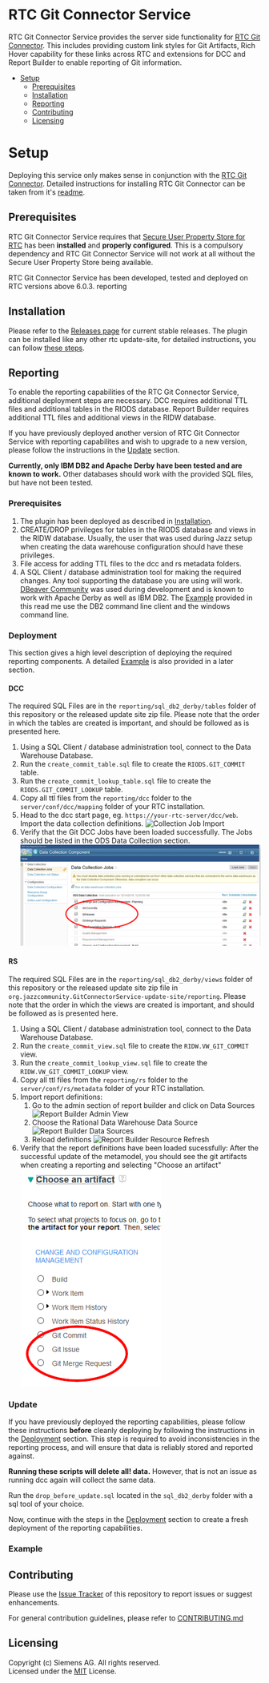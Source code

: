 # RTC Git Connector Service
RTC Git Connector Service provides the server side functionality for [RTC Git Connector](https://github.com/jazz-community/rtc-git-connector). This includes providing custom link styles for Git Artifacts, Rich Hover capability for these links across RTC and extensions for DCC and Report Builder to enable reporting of Git information.

-   [Setup](#setup)
    -   [Prerequisites](#prerequisites)
    -   [Installation](#installation)
    -   [Reporting](#reporting)
    -   [Contributing](#contributing)
    -   [Licensing](#licensing)

# Setup
Deploying this service only makes sense in conjunction with the [RTC Git Connector](https://github.com/jazz-community/rtc-git-connector). Detailed instructions for installing RTC Git Connector can be taken from it's [readme](https://github.com/jazz-community/rtc-git-connector/blob/master/README.md).

## Prerequisites
RTC Git Connector Service requires that [Secure User Property Store for RTC](https://github.com/jazz-community/rtc-secure-user-property-store) has been **installed** and **properly configured**. This is a compulsory dependency and RTC Git Connector Service will not work at all without the Secure User Property Store being available.

RTC Git Connector Service has been developed, tested and deployed on RTC versions above 6.0.3.
reporting

## Installation
Please refer to the [Releases page](https://github.com/jazz-community/rtc-git-connector-service/releases) for current stable releases. The plugin can be installed like any other rtc update-site, for detailed instructions, you can follow [these steps](https://github.com/jazz-community/rtc-create-child-item-plugin#installation).

## Reporting
To enable the reporting capabilities of the RTC Git Connector Service, additional deployment steps are necessary. DCC requires additional TTL files and additional tables in the RIODS database. Report Builder requires additional TTL files and additional views in the RIDW database.

If you have previously deployed another version of RTC Git Connector Service with reporting capabilites and wish to upgrade to a new version, please follow the instructions in the [Update](#update) section.

**Currently, only IBM DB2 and Apache Derby have been tested and are known to work.** Other databases should work with the provided SQL files, but have not been tested.

### Prerequisites
1. The plugin has been deployed as described in [Installation](#installation).
2. CREATE/DROP privileges for tables in the RIODS database and views in the RIDW database. Usually, the user that was used during Jazz setup when creating the data warehouse configuration should have these privileges.
3. File access for adding TTL files to the dcc and rs metadata folders.
4. A SQL Client / database administration tool for making the required changes. Any tool supporting the database you are using will work. [DBeaver Community](https://dbeaver.io/) was used during development and is known to work with Apache Derby as well as IBM DB2. The [Example](#example) provided in this read me use the DB2 command line client and the windows command line.

### Deployment
This section gives a high level description of deploying the required reporting components. A detailed [Example](#example) is also provided in a later section.

#### DCC
The required SQL Files are in the `reporting/sql_db2_derby/tables` folder of this repository or the released update site zip file. Please note that the order in which the tables are created is important, and should be followed as is presented here.

1. Using a SQL Client / database administration tool, connect to the Data Warehouse Database.
2. Run the `create_commit_table.sql` file to create the `RIODS.GIT_COMMIT` table.
3. Run the `create_commit_lookup_table.sql` file to create the `RIODS.GIT_COMMIT_LOOKUP` table.
4. Copy all ttl files from the `reporting/dcc` folder to the `server/conf/dcc/mapping` folder of your RTC installation.
5. Head to the dcc start page, eg. `https://your-rtc-server/dcc/web`. Import the data collection definitions.
![Collection Job Import](https://github.com/jazz-community/rtc-git-connector-service/blob/master/documentation/dcc_load_jobs.png)
6. Verify that the Git DCC Jobs have been loaded successfully. The Jobs should be listed in the ODS Data Collection section.
![Job Import Verification](https://github.com/jazz-community/rtc-git-connector-service/blob/master/documentation/dcc_jobs_loaded.png)

#### RS
The required SQL Files are in the `reporting/sql_db2_derby/views` folder of this repository or the released update site zip file in `org.jazzcommunity.GitConnectorService-update-site/reporting`. Please note that the order in which the views are created is important, and should be followed as is presented here.

1. Using a SQL Client / database administration tool, connect to the Data Warehouse Database.
2. Run the `create_commit_view.sql` file to create the `RIDW.VW_GIT_COMMIT` view.
2. Run the `create_commit_lookup_view.sql` file to create the `RIDW.VW_GIT_COMMIT_LOOKUP` view.
4. Copy all ttl files from the `reporting/rs` folder to the `server/conf/rs/metadata` folder of your RTC installation.
5. Import report definitions: 
    1. Go to the admin section of report builder and click on Data Sources
![Report Builder Admin View](https://github.com/jazz-community/rtc-git-connector-service/blob/master/documentation/rs_admin_section.png)
    2. Choose the Rational Data Warehouse Data Source
![Report Builder Data Sources](https://github.com/jazz-community/rtc-git-connector-service/blob/master/documentation/rs_data_sources.png)
    3. Reload definitions
![Report Builder Resource Refresh](https://github.com/jazz-community/rtc-git-connector-service/blob/master/documentation/rs_refresh-source.png)
6. Verify that the report definitions have been loaded sucessfully: After the successful update of the metamodel, you should see the git artifacts when creating a reporting and selecting "Choose an artifact"
![Report Builder Showing Git Commit](https://github.com/jazz-community/rtc-git-connector-service/blob/master/documentation/rs_choose_artifact.png)

### Update
If you have previously deployed the reporting capabilities, please follow these instructions **before** cleanly deploying by following the instructions in the [Deployment](#deployment) section. This step is required to avoid inconsistencies in the reporting process, and will ensure that data is reliably stored and reported against.

**Running these scripts will delete all! data.** However, that is not an issue as running dcc again will collect the same data.

Run the `drop_before_update.sql` located in the `sql_db2_derby` folder with a sql tool of your choice.

Now, continue with the steps in the [Deployment](#deployment) section to create a fresh deployment of the reporting capabilities.

### Example

## Contributing
Please use the [Issue Tracker](https://github.com/jazz-community/rtc-git-connector-service/issues) of this repository to report issues or suggest enhancements.

For general contribution guidelines, please refer to [CONTRIBUTING.md](https://github.com/jazz-community/rtc-git-connector-service/blob/master/CONTRIBUTING.md)

## Licensing
Copyright (c) Siemens AG. All rights reserved.<br>
Licensed under the [MIT](LICENSE) License.
